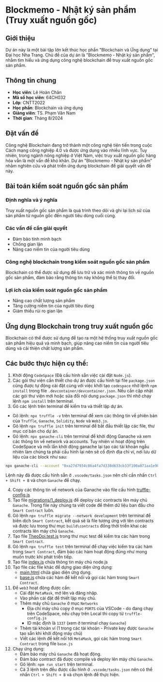 # Blockmemo - Nhật ký sản phẩm (Truy xuất nguồn gốc)

## Giới thiệu
Dự án này là một bài tập lớn kết thúc học phần "Blockchain và Ứng dụng" tại Đại học Nha Trang. Chủ đề của dự án là "Blockmemo - Nhật ký sản phẩm", nhằm tìm hiểu và ứng dụng công nghệ blockchain để truy xuất nguồn gốc sản phẩm.

## Thông tin chung
- **Học viên**: Lê Hoàn Chân
- **Mã số học viên**: 64CH032
- **Lớp**: CNTT2022
- **Học phần**: Blockchain và ứng dụng
- **Giảng viên**: TS. Phạm Văn Nam
- **Thời gian**: Tháng 8/2024

## Đặt vấn đề
Công nghệ Blockchain đang trở thành một công nghệ tiên tiến trong cuộc Cách mạng công nghiệp 4.0 và được ứng dụng vào nhiều lĩnh vực. Tuy nhiên, trong ngành nông nghiệp ở Việt Nam, việc truy xuất nguồn gốc hàng hóa vẫn là một vấn đề khó khăn. Dự án "Blockmemo - Nhật ký sản phẩm" nhằm nghiên cứu và phát triển ứng dụng blockchain để giải quyết vấn đề này.

## Bài toán kiểm soát nguồn gốc sản phẩm
### Định nghĩa và ý nghĩa
Truy xuất nguồn gốc sản phẩm là quá trình theo dõi và ghi lại lịch sử của sản phẩm từ nguồn gốc đến người tiêu dùng cuối cùng.

### Các vấn đề cần giải quyết
- Đảm bảo tính minh bạch
- Chống gian lận
- Nâng cao niềm tin của người tiêu dùng

### Công nghệ blockchain trong kiểm soát nguồn gốc sản phẩm
Blockchain có thể được sử dụng để lưu trữ và xác minh thông tin về nguồn gốc sản phẩm, đảm bảo rằng thông tin này không thể bị thay đổi.

### Lợi ích của kiểm soát nguồn gốc sản phẩm
- Nâng cao chất lượng sản phẩm
- Tăng cường niềm tin của người tiêu dùng
- Giảm thiểu rủi ro gian lận

## Ứng dụng Blockchain trong truy xuất nguồn gốc
Blockchain có thể được sử dụng để tạo ra một hệ thống truy xuất nguồn gốc sản phẩm hiệu quả và minh bạch, giúp nâng cao niềm tin của người tiêu dùng và cải thiện chất lượng sản phẩm.


## Các bước thực hiện cụ thể:
1. Khởi động `CodeSpace` (Đã cấu hình sẵn việc cài đặt `Node.js`).
2. Các gói thư viện cần thiết cho dự án được cấu hình tại file `package.json` cũng được tự động cài đặt cùng với việc khởi tạo `codespace` nhờ lệnh `npm install` trong file `.devcontainer/devcontainer.json`. Nếu cần cập nhật các gói thư viện mới hoặc sửa đổi nội dung `package.json` thì nhớ chạy lệnh `npm install` trên terminal.
3. Gõ các lệnh trên terminal để kiểm tra và thiết lập dự án.
- Gõ lệnh: `npx truffle -v` trên terminal để xem các thông tin về phiên bản của `Truffle`, `Ganache`, `Solidity`, `Node` và `Web3.js`.
- Gõ lệnh `npx truffle init` trên terminal để bắt đầu thiết lập các file, thư mục cơ bản cho dự án.
- Gõ lệnh: `npx ganache-cli` trên terminal để khởi động Ganache và xem các thông tin về network và accounts. Tuy nhiên vì hoạt động trên CodeSpace và mỗi lần khởi động ganache lại tạo các tài khoản ngẫu nhiên làm chúng ta phải cấu hình lại nên sẽ cố định địa chỉ ví, nơi lưu dữ liệu của các block như sau:
```bash
npx ganache-cli --account "0xa27d7934c86a4fa7d338d633cb33f100a871aa1e985177ac1434a76ab37a7a7c,1000000000000000000000" --account "0xff94674bde28731b78d6ba622b35ba7282d62b9eb5c653ccef04adc5160a52da,1000000000000000000000" --db "/workspaces/BlockChain/database"
```
Lệnh này đã được cấu hình sẵn ở `.vscode/tasks.json` nên chỉ cần nhấn `Ctrl + Shift + B` và chọn `Ganache` để chạy.

4. Copy các thông tin về network của Ganache vào file cấu hình [truffle-config.js](truffle-config.js)
5. Tạo file [migrations/1_deploy.js](migrations/1_deploy.js) để deploy các contracts lên máy chủ `Ganache`. Trong file này chúng ta viết code để thêm dữ liệu ban đầu cho `Smart Contract` luôn.
6. Gõ lệnh `npx truffle migrate --network development` trên terminal để biên dịch `Smart Contract`, kết quả sẽ là file tương ứng với tên contracts và được lưu trong thư mục `build\contracts` đồng thời triển khai các contracts lên máy chủ `Ganache`.
7. Tạo file [TheoDoi.test.js](test/TheoDoi.test.js) trong thư mục test để kiểm tra các hàm trong `Smart Contract`.
8. Gõ lệnh `npx truffle test` trên terminal để chạy việc kiểm tra các hàm trong `Smart Contract`, đảm bảo các hàm hoạt động đúng như mong muốn trước khi phát triển tiếp.
9. Tạo file [index.js](index.js) chứa thông tin máy chủ node.js
10. Tạo file các file khác để dựng giao diện ứng dụng:
    - [main.html](src/main.html) chứa giao diện ứng dụng.
    - [base.js](src/static/js/base.js) chứa các hàm để kết nối và gọi các hàm trong `Smart Contract`.  
11. Để `web3` hoạt động được cần:
    - Cài đặt `MetaMask`, mở lên và đăng nhập.
    - Vào phần cài đặt để thiết lập máy chủ.
    - Thêm máy chủ `Ganache` ở mục `Networks` 
        - Địa chỉ máy chủ copy ở mục `PORTS` của VSCode - do đang chạy trên CodeSpace, nếu chạy trên Local thì copy từ `truffle-config.js`
        - ID mặc định là `1337` (xem ở terminal chạy `Ganache`)
    - Thêm tài khoản ví (1 trong các tài khoản - Private key được `Ganache` tạo sẵn khi khởi động máy chủ)
    - Viết các lệnh để kết nối tới `MetaMask`, gọi các hàm trong `Smart Contract` trong file `base.js`
12. Chạy ứng dụng:
    - Đảm bảo máy chủ `Ganache` đã hoạt động.
    - Đảm bảo contract đã được compile và deploy lên máy chủ `Ganache`.
    - Gõ lệnh: `npm run start` trên terminal.
    - Cả 3 lệnh trên đều được cấu hình ở `.vscode/tasks.json` nên có thể nhấn `Ctrl + Shift + B` và chọn lệnh để thực hiện.